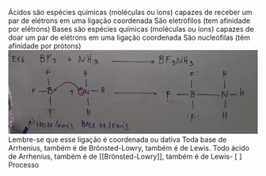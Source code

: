 Ácidos são espécies químicas (moléculas ou íons) capazes de receber um par de elétrons em uma ligação coordenada
São eletrófilos (tem afinidade por elétrons)
Bases são espécies químicas (moléculas ou íons) capazes de doar um par de elétrons em uma ligação coordenada
São nucleófilas (têm afinidade por prótons)
![](Imagens/markdown-img-paste-20200721011912791.png)\
Lembre-se que esse ligação é coordenada ou dativa
Toda base de Arrhenius, também é de Brönsted-Lowry, também é de Lewis. Todo ácido de Arrhenius, também é de [[Brönsted-Lowry]], também é de Lewis\- [ ] Processo 
